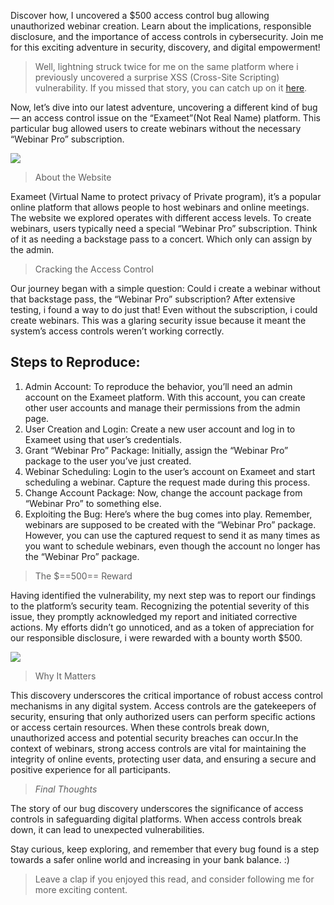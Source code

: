 Discover how, I uncovered a $500 access control bug allowing unauthorized webinar creation. Learn about the implications, responsible disclosure, and the importance of access controls in cybersecurity. Join me for this exciting adventure in security, discovery, and digital empowerment!

> Well, lightning struck twice for me on the same platform where i previously uncovered a surprise XSS (Cross-Site Scripting) vulnerability. If you missed that story, you can catch up on it [here](https://medium.com/@a13h1/from-boredom-to-bounty-the-story-of-a-surprise-xss-get-reward-500-e32dfb879bfd).

Now, let’s dive into our latest adventure, uncovering a different kind of bug — an access control issue on the “Exameet”(Not Real Name) platform. This particular bug allowed users to create webinars without the necessary “Webinar Pro” subscription.

![](https://miro.medium.com/v2/resize:fit:624/1*sMeNUQ_4BuQrCbDBXNSBvw.png)

> About the Website

Exameet (Virtual Name to protect privacy of Private program), it’s a popular online platform that allows people to host webinars and online meetings. The website we explored operates with different access levels. To create webinars, users typically need a special “Webinar Pro” subscription. Think of it as needing a backstage pass to a concert. Which only can assign by the admin.

> Cracking the Access Control

Our journey began with a simple question: Could i create a webinar without that backstage pass, the “Webinar Pro” subscription? After extensive testing, i found a way to do just that! Even without the subscription, i could create webinars. This was a glaring security issue because it meant the system’s access controls weren’t working correctly.

## Steps to Reproduce:

1. Admin Account: To reproduce the behavior, you’ll need an admin account on the Exameet platform. With this account, you can create other user accounts and manage their permissions from the admin page.
2. User Creation and Login: Create a new user account and log in to Exameet using that user’s credentials.
3. Grant “Webinar Pro” Package: Initially, assign the “Webinar Pro” package to the user you’ve just created.
4. Webinar Scheduling: Login to the user’s account on Exameet and start scheduling a webinar. Capture the request made during this process.
5. Change Account Package: Now, change the account package from “Webinar Pro” to something else.
6. Exploiting the Bug: Here’s where the bug comes into play. Remember, webinars are supposed to be created with the “Webinar Pro” package. However, you can use the captured request to send it as many times as you want to schedule webinars, even though the account no longer has the “Webinar Pro” package.

> The $==500== Reward

Having identified the vulnerability, my next step was to report our findings to the platform’s security team. Recognizing the potential severity of this issue, they promptly acknowledged my report and initiated corrective actions. My efforts didn’t go unnoticed, and as a token of appreciation for our responsible disclosure, i were rewarded with a bounty worth $500.

![](https://miro.medium.com/v2/resize:fit:256/1*X_f5BFb9g7tomOLD3Hg_BQ.png)

> Why It Matters

This discovery underscores the critical importance of robust access control mechanisms in any digital system. Access controls are the gatekeepers of security, ensuring that only authorized users can perform specific actions or access certain resources. When these controls break down, unauthorized access and potential security breaches can occur.In the context of webinars, strong access controls are vital for maintaining the integrity of online events, protecting user data, and ensuring a secure and positive experience for all participants.

> _Final Thoughts_

The story of our bug discovery underscores the significance of access controls in safeguarding digital platforms. When access controls break down, it can lead to unexpected vulnerabilities.

Stay curious, keep exploring, and remember that every bug found is a step towards a safer online world and increasing in your bank balance. :)

> Leave a clap if you enjoyed this read, and consider following me for more exciting content.


